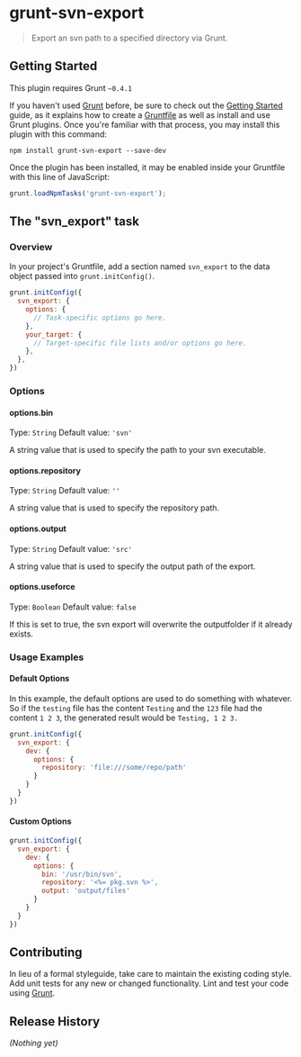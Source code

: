 # grunt-svn-export

> Export an svn path to a specified directory via Grunt.

## Getting Started
This plugin requires Grunt `~0.4.1`

If you haven't used [Grunt](http://gruntjs.com/) before, be sure to check out the [Getting Started](http://gruntjs.com/getting-started) guide, as it explains how to create a [Gruntfile](http://gruntjs.com/sample-gruntfile) as well as install and use Grunt plugins. Once you're familiar with that process, you may install this plugin with this command:

```shell
npm install grunt-svn-export --save-dev
```

Once the plugin has been installed, it may be enabled inside your Gruntfile with this line of JavaScript:

```js
grunt.loadNpmTasks('grunt-svn-export');
```

## The "svn_export" task

### Overview
In your project's Gruntfile, add a section named `svn_export` to the data object passed into `grunt.initConfig()`.

```js
grunt.initConfig({
  svn_export: {
    options: {
      // Task-specific options go here.
    },
    your_target: {
      // Target-specific file lists and/or options go here.
    },
  },
})
```

### Options

#### options.bin
Type: `String`
Default value: `'svn'`

A string value that is used to specify the path to your svn executable.

#### options.repository
Type: `String`
Default value: `''`

A string value that is used to specify the repository path.

#### options.output
Type: `String`
Default value: `'src'`

A string value that is used to specify the output path of the export.

#### options.useforce
Type: `Boolean`
Default value: `false`

If this is set to true, the svn export will overwrite the outputfolder if it already exists.

### Usage Examples

#### Default Options
In this example, the default options are used to do something with whatever. So if the `testing` file has the content `Testing` and the `123` file had the content `1 2 3`, the generated result would be `Testing, 1 2 3.`

```js
grunt.initConfig({
  svn_export: {
    dev: {
      options: {
        repository: 'file:///some/repo/path'
      }
    }
  }
})
```

#### Custom Options

```js
grunt.initConfig({
  svn_export: {
    dev: {
      options: {
        bin: '/usr/bin/svn',
        repository: '<%= pkg.svn %>',
        output: 'output/files'
      }
    }
  }
})
```

## Contributing
In lieu of a formal styleguide, take care to maintain the existing coding style. Add unit tests for any new or changed functionality. Lint and test your code using [Grunt](http://gruntjs.com/).

## Release History
_(Nothing yet)_
